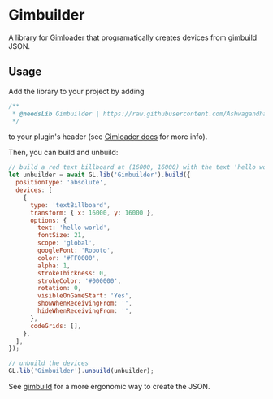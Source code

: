 # Gimbuilder

A library for [Gimloader](https://github.com/TheLazySquid/Gimloader) that programatically creates devices from [gimbuild](https://github.com/Ashwagandhae/gimbuild) JSON.

## Usage

Add the library to your project by adding

```javascript
/**
 * @needsLib Gimbuilder | https://raw.githubusercontent.com/Ashwagandhae/gimbuild/main/plugins/gimbuilder/build/Gimbuilder.js
 */
```

to your plugin's header (see [Gimloader docs](https://github.com/TheLazySquid/Gimloader/wiki/Plugin---Library-Headers) for more info).

Then, you can build and unbuild:

```javascript
// build a red text billboard at (16000, 16000) with the text 'hello world'
let unbuilder = await GL.lib('Gimbuilder').build({
  positionType: 'absolute',
  devices: [
    {
      type: 'textBillboard',
      transform: { x: 16000, y: 16000 },
      options: {
        text: 'hello world',
        fontSize: 21,
        scope: 'global',
        googleFont: 'Roboto',
        color: '#FF0000',
        alpha: 1,
        strokeThickness: 0,
        strokeColor: '#000000',
        rotation: 0,
        visibleOnGameStart: 'Yes',
        showWhenReceivingFrom: '',
        hideWhenReceivingFrom: '',
      },
      codeGrids: [],
    },
  ],
});

// unbuild the devices
GL.lib('Gimbuilder').unbuild(unbuilder);
```

See [gimbuild](https://github.com/Ashwagandhae/gimbuild/tree/main) for a more ergonomic way to create the JSON.
